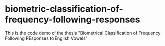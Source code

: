 # biometric-classification-of-frequency-following-responses
This is the code demo of the thesis "Biometrical Classification of Frequency Following REsponses to English Vowels"
